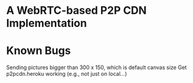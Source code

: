 # A WebRTC-based P2P CDN Implementation

Known Bugs
=============
Sending pictures bigger than 300 x 150, which is default canvas size
Get p2pcdn.heroku working (e.g., not just on local...)